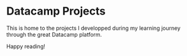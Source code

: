 # Datacamp Projects

This is home to the projects I developped during my learning journey through the great Datacamp platform.

Happy reading!
